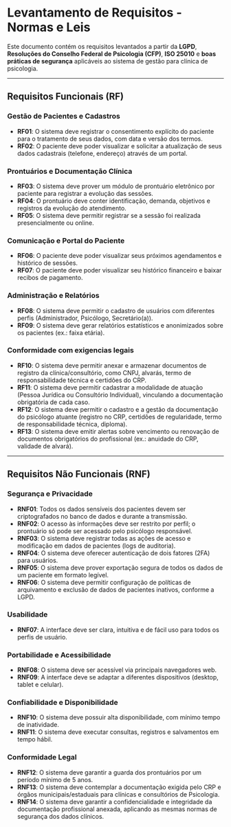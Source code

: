 # Levantamento de Requisitos - Normas e Leis

Este documento contém os requisitos levantados a partir da **LGPD**, **Resoluções do Conselho Federal de Psicologia (CFP)**, **ISO 25010** e **boas práticas de segurança** aplicáveis ao sistema de gestão para clínica de psicologia.

---

## Requisitos Funcionais (RF)

### Gestão de Pacientes e Cadastros
- **RF01**: O sistema deve registrar o consentimento explícito do paciente para o tratamento de seus dados, com data e versão dos termos.  
- **RF02**: O paciente deve poder visualizar e solicitar a atualização de seus dados cadastrais (telefone, endereço) através de um portal.  

### Prontuários e Documentação Clínica
- **RF03**: O sistema deve prover um módulo de prontuário eletrônico por paciente para registrar a evolução das sessões.  
- **RF04**: O prontuário deve conter identificação, demanda, objetivos e registros da evolução do atendimento.  
- **RF05**: O sistema deve permitir registrar se a sessão foi realizada presencialmente ou online.  

### Comunicação e Portal do Paciente
- **RF06**: O paciente deve poder visualizar seus próximos agendamentos e histórico de sessões.  
- **RF07**: O paciente deve poder visualizar seu histórico financeiro e baixar recibos de pagamento.  

### Administração e Relatórios
- **RF08**: O sistema deve permitir o cadastro de usuários com diferentes perfis (Administrador, Psicólogo, Secretário(a)).  
- **RF09**: O sistema deve gerar relatórios estatísticos e anonimizados sobre os pacientes (ex.: faixa etária).

### Conformidade com exigencias legais
- **RF10**: O sistema deve permitir anexar e armazenar documentos de registro da clínica/consultório, como CNPJ, alvarás, termo de responsabilidade técnica e certidões do CRP.
- **RF11**: O sistema deve permitir cadastrar a modalidade de atuação (Pessoa Jurídica ou Consultório Individual), vinculando a documentação obrigatória de cada caso.
- **RF12**: O sistema deve permitir o cadastro e a gestão da documentação do psicólogo atuante (registro no CRP, certidões de regularidade, termo de responsabilidade técnica, diploma).
- **RF13**: O sistema deve emitir alertas sobre vencimento ou renovação de documentos obrigatórios do profissional (ex.: anuidade do CRP, validade de alvará).
---

## Requisitos Não Funcionais (RNF)

### Segurança e Privacidade
- **RNF01**: Todos os dados sensíveis dos pacientes devem ser criptografados no banco de dados e durante a transmissão.  
- **RNF02**: O acesso às informações deve ser restrito por perfil; o prontuário só pode ser acessado pelo psicólogo responsável.  
- **RNF03**: O sistema deve registrar todas as ações de acesso e modificação em dados de pacientes (logs de auditoria).  
- **RNF04**: O sistema deve oferecer autenticação de dois fatores (2FA) para usuários.  
- **RNF05**: O sistema deve prover exportação segura de todos os dados de um paciente em formato legível.  
- **RNF06**: O sistema deve permitir configuração de políticas de arquivamento e exclusão de dados de pacientes inativos, conforme a LGPD.  

### Usabilidade
- **RNF07**: A interface deve ser clara, intuitiva e de fácil uso para todos os perfis de usuário.  

### Portabilidade e Acessibilidade
- **RNF08**: O sistema deve ser acessível via principais navegadores web.  
- **RNF09**: A interface deve se adaptar a diferentes dispositivos (desktop, tablet e celular).  

### Confiabilidade e Disponibilidade
- **RNF10**: O sistema deve possuir alta disponibilidade, com mínimo tempo de inatividade.  
- **RNF11**: O sistema deve executar consultas, registros e salvamentos em tempo hábil.  

### Conformidade Legal
- **RNF12**: O sistema deve garantir a guarda dos prontuários por um período mínimo de 5 anos.
- **RNF13**: O sistema deve contemplar a documentação exigida pelo CRP e órgãos municipais/estaduais para clínicas e consultórios de Psicologia.
- **RNF14**: O sistema deve garantir a confidencialidade e integridade da documentação profissional anexada, aplicando as mesmas normas de segurança dos dados clínicos. 

